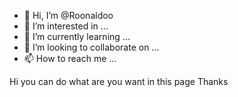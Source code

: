 - 👋 Hi, I’m @Roonaldoo
- 👀 I’m interested in ...
- 🌱 I’m currently learning ...
- 💞️ I’m looking to collaborate on ...
- 📫 How to reach me ...

<!---
Roonaldoo/Roonaldoo is a ✨ special ✨ repository because its `README.md` (this file) appears on your GitHub profile.
You can click the Preview link to take a look at your changes.
--->
Hi you can do what are you want in this page 
Thanks
